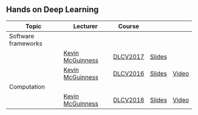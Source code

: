 [KM-web]: http://www.eeng.dcu.ie/~mcguinne/
[SP-web]: https://scholar.google.com/citations?user=7cVOyh0AAAAJ&hl=en

[IDL2018]: https://telecombcn-dl.github.io/2018-idl/
[IDL2019]: https://telecombcn-dl.github.io/2019-idl/

[DLCV2016]: http://imatge-upc.github.io/telecombcn-2016-dlcv/
[DLCV2017]: https://telecombcn-dl.github.io/2017-dlcv/
[DLCV2018]: https://telecombcn-dl.github.io/2018-dlcv/
[DLCV2019]: https://telecombcn-dl.github.io/2019-dlcv/

[DLV2018]: https://mcv-m6-video.github.io/deepvideo-2018/

[DLSL2017]: https://telecombcn-dl.github.io/2017-dlsl/
[DLSL2018]: https://telecombcn-dl.github.io/2018-dlsl/

[DLMM2017]: https://telecombcn-dl.github.io/dlmm-2017-dcu/
[DLMM2018]: https://telecombcn-dl.github.io/2018-dlmm/

[DLAI2017]: https://telecombcn-dl.github.io/2017-dlai/
[DLAI2018]: https://telecombcn-dl.github.io/2018-dlai/

[Persontyle2017]: https://github.com/telecombcn-dl/2017-persontyle
[PyTorched2017]: https://github.com/santi-pdp/pytorch_tutorials


## Hands on Deep Learning

| Topic          | Lecturer                     | Course                 |                                 |              |
| -------------- |  --------------------------- | ---------------------- | :-----------------------------: | :----------: |
| Software frameworks  | | | | |
| | [Kevin McGuinness][KM-web]| [DLCV2017] | [Slides][dlcv2017-D1L7-slides]  |    |
| | [Kevin McGuinness][KM-web]| [DLCV2016] | [Slides][dlcv2016-frameworks-slides] | [Video][dlcv2016-frameworks-video]  |
| Computation | | | | |
| | [Kevin McGuinness][KM-web]| [DLCV2016] | [Slides][dlcv2016-memory-slides] | [Video][dlcv2016-memory-video]  |


[dlcv2017-d1l7-slides]: https://www.slideshare.net/xavigiro/software-frameworks-for-deep-learning-d1l7-2017-upc-deep-learning-for-computer-vision
[dlcv2016-frameworks-slides]: http://www.slideshare.net/xavigiro/deep-learning-for-computer-vision-software-frameworks-upc-2016
[dlcv2016-frameworks-video]: https://www.youtube.com/watch?v=_VODQgCOBL8
[dlcv2016-memory-slides]: http://www.slideshare.net/xavigiro/deep-learning-for-computer-vision-memory-usage-and-computational-considerations-upc-2016
[dlcv2016-memory-video]: https://youtu.be/Hqtg7fznlnM


